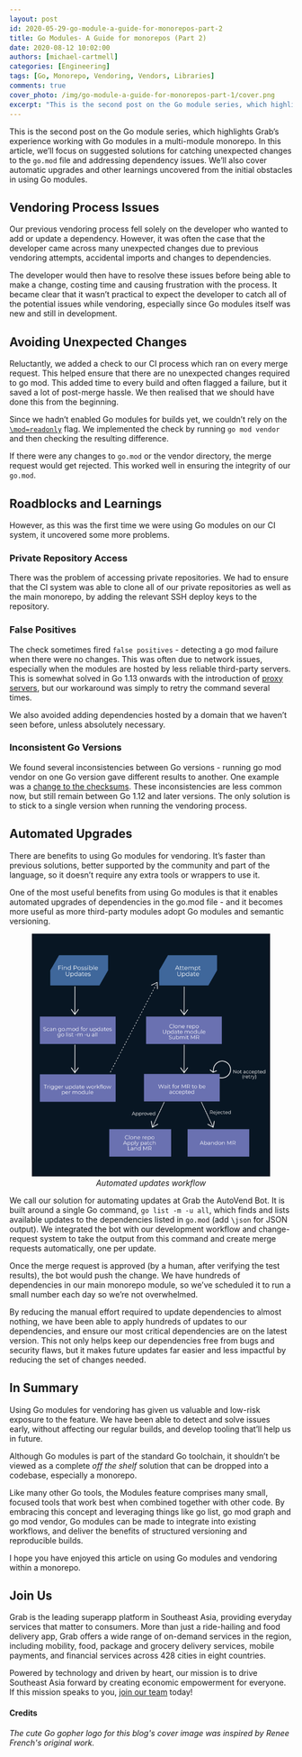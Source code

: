 ```yaml
---
layout: post
id: 2020-05-29-go-module-a-guide-for-monorepos-part-2
title: Go Modules- A Guide for monorepos (Part 2)
date: 2020-08-12 10:02:00
authors: [michael-cartmell]
categories: [Engineering]
tags: [Go, Monorepo, Vendoring, Vendors, Libraries]
comments: true
cover_photo: /img/go-module-a-guide-for-monorepos-part-1/cover.png
excerpt: "This is the second post on the Go module series, which highlights Grab’s experience working with Go modules in a multi-module monorepo. Here, we discuss the additional solutions for addressing dependency issues, as well as cover automatic upgrades."
---
```


This is the second post on the Go module series, which highlights Grab’s experience working with Go modules in a multi-module monorepo. In this article, we’ll focus on suggested solutions for catching unexpected changes to the `go.mod` file and addressing dependency issues. We’ll also cover automatic upgrades and other learnings uncovered from the initial obstacles in using Go modules.

## Vendoring Process Issues

Our previous vendoring process fell solely on the developer who wanted to add or update a dependency. However, it was often the case that the developer came across many unexpected changes due to previous vendoring attempts, accidental imports and changes to dependencies.

The developer would then have to resolve these issues before being able to make a change, costing time and causing frustration with the process. It became clear that it wasn’t practical to expect the developer to catch all of the potential issues while vendoring, especially since Go modules itself was new and still in development.

## Avoiding Unexpected Changes

Reluctantly, we added a check to our CI process which ran on every merge request. This helped ensure that there are no unexpected changes required to go mod. This added time to every build and often flagged a failure, but it saved a lot of post-merge hassle. We then realised that we should have done this from the beginning.

Since we hadn’t enabled Go modules for builds yet, we couldn’t rely on the [`\mod=readonly`](https://godoc.org/cmd/go%23hdr-Maintaining_module_requirements) flag. We implemented the check by running `go mod vendor` and then checking the resulting difference.

If there were any changes to `go.mod` or the vendor directory, the merge request would get rejected. This worked well in ensuring the integrity of our `go.mod`.

## Roadblocks and Learnings

However, as this was the first time we were using Go modules on our CI system, it uncovered some more problems.

### Private Repository Access

There was the problem of accessing private repositories. We had to ensure that the CI system was able to clone all of our private repositories as well as the main monorepo, by adding the relevant SSH deploy keys to the repository.

### False Positives

The check sometimes fired `false positives` - detecting a go mod failure when there were no changes. This was often due to network issues, especially when the modules are hosted by less reliable third-party servers. This is somewhat solved in Go 1.13 onwards with the introduction of [proxy servers](https://golang.org/cmd/go/%23hdr-Module_downloading_and_verification), but our workaround was simply to retry the command several times.

We also avoided adding dependencies hosted by a domain that we haven’t seen before, unless absolutely necessary.

### Inconsistent Go Versions

We found several inconsistencies between Go versions - running go mod vendor on one Go version gave different results to another. One example was a [change to the checksums](https://github.com/golang/go/issues/29278). These inconsistencies are less common now, but still remain between Go 1.12 and later versions. The only solution is to stick to a single version when running the vendoring process.

## Automated Upgrades

There are benefits to using Go modules for vendoring. It’s faster than previous solutions, better supported by the community and part of the language, so it doesn’t require any extra tools or wrappers to use it.

One of the most useful benefits from using Go modules is that it enables automated upgrades of dependencies in the go.mod file - and it becomes more useful as more third-party modules adopt Go modules and semantic versioning.

<div class="post-image-section"><figure>
  <img src="/img/go-module-a-guide-for-monorepos-part-2/image1.png" alt="Automated updates workflow">
  <figcaption align="middle"><i>Automated updates workflow</i></figcaption>
</figure></div>

We call our solution for automating updates at Grab the AutoVend Bot. It is built around a single Go command, `go list -m -u all`, which finds and lists available updates to the dependencies listed in `go.mod` (add `\json` for JSON output). We integrated the bot with our development workflow and change-request system to take the output from this command and create merge requests automatically, one per update.

Once the merge request is approved (by a human, after verifying the test results), the bot would push the change. We have hundreds of dependencies in our main monorepo module, so we’ve scheduled it to run a small number each day so we’re not overwhelmed.

By reducing the manual effort required to update dependencies to almost nothing, we have been able to apply hundreds of updates to our dependencies, and ensure our most critical dependencies are on the latest version. This not only helps keep our dependencies free from bugs and security flaws, but it makes future updates far easier and less impactful by reducing the set of changes needed.

## In Summary

Using Go modules for vendoring has given us valuable and low-risk exposure to the feature. We have been able to detect and solve issues early, without affecting our regular builds, and develop tooling that’ll help us in future.

Although Go modules is part of the standard Go toolchain, it shouldn’t be viewed as a complete _off the shelf_ solution that can be dropped into a codebase, especially a monorepo.

Like many other Go tools, the Modules feature comprises many small, focused tools that work best when combined together with other code. By embracing this concept and leveraging things like go list, go mod graph and go mod vendor, Go modules can be made to integrate into existing workflows, and deliver the benefits of structured versioning and reproducible builds.

I hope you have enjoyed this article on using Go modules and vendoring within a monorepo.

## Join Us

Grab is the leading superapp platform in Southeast Asia, providing everyday services that matter to consumers. More than just a ride-hailing and food delivery app, Grab offers a wide range of on-demand services in the region, including mobility, food, package and grocery delivery services, mobile payments, and financial services across 428 cities in eight countries.

Powered by technology and driven by heart, our mission is to drive Southeast Asia forward by creating economic empowerment for everyone. If this mission speaks to you, [join our team](https://grab.careers/) today!

#### Credits
*The cute Go gopher logo for this blog's cover image was inspired by Renee French's original work.*
